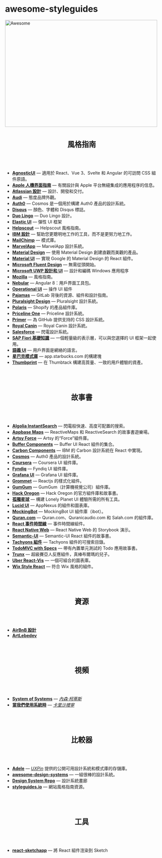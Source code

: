 # awesome-styleguides

<div 對齊=“中心”>
<img width="500" height="350" src="https://raw.githubusercontent.com/sindresorhus/awesome/0c8952c98f9ac61b23148f9cb64abbcb34be7b16/media/logo.svg" alt="Awesome">
</div>


<h1 align="center"><sub>風格指南</sub></h1>

<br />
<br />

- [__AgnosticUI__](https://www.agnosticui.com/) — 適用於 React、Vue 3、Svelte 和 Angular 的可訪問 CSS 組件原語。
- [__Apple 人機界面指南__](https://developer.apple.com/design/human-interface-guidelines/) — 有關設計與 Apple 平台無縫集成的應用程序的信息。
- [__Atlassian 設計__](https://atlassian.design/) — 設計、開發和交付。
- [__Audi__](https://www.audi.com/ci/en/intro/brand-appearance.html) — 態度品牌外觀。
- [__Auth0__](https://auth0-cosmos.now.sh/) — Cosmos 是一個用於構建 Auth0 產品的設計系統。
- [__Disqus__](https://disqus.com/pages/style-guide/) — 顏色、字體和 Disqus 標誌。
- [__Duo Lingo__](https://www.duolingo.com/design/) — Duo Lingo 設計。
- [__Elastic UI__](https://elastic.github.io/eui/#/) — 彈性 UI 框架
- [__Helpscout__](https://style.helpscout.com/) — Helpscout 風格指南。
- [__IBM 設計__](https://www.ibm.com/design/language/resources/) — 幫助您更聰明地工作的工具，而不是更努力地工作。
- [__MailChimp__](http://ux.mailchimp.com/patterns) — 模式庫。
- [__MarvelApp__](https://marvelapp.com/styleguide/overview/introduction) — MarvelApp 設計系統。
- [__Material Design__](https://material.io/design) — 使用 Material Design 創建直觀而美觀的產品。
- [__Material UI__](https://material-ui.com/) — 實現 Google 的 Material Design 的 React 組件。
- [__Microsoft Fluent Design__](https://www.microsoft.com/design/fluent/) — 無需從頭開始。
- [__Microsoft UWP 設計和 UI__](https://docs.microsoft.com/en-us/windows/uwp/design/) — 設計和編碼 Windows 應用程序
- [__Mozilla__](https://www.mozilla.org/en-US/styleguide/) — 風格指南。
- [__Nebular__](https://akveo.github.io/nebular/) — Angular 8：用戶界面工具包。
- [__Operational UI__](https://operational-ui.netlify.com/) — 操作 UI 組件
- [__Pajamas__](https://design.gitlab.com/) — GitLab 背後的資源、組件和設計指南。
- [__Pluralsight Design__](https://design-system.pluralsight.com/) — Pluralsight 設計系統。
- [__Polaris__](https://polaris.shopify.com/) — Shopify 的產品組件庫。
- [__Priceline One__](https://pricelinelabs.github.io/) — Priceline 設計系統。
- [__Primer__](https://primer.style/) — 為 GitHub 提供支持的 CSS 設計系統。
- [__Royal Canin__](http://developer.royalcanin.com/) — Royal Canin 設計系統。
- [__Salesforce__](http://sfdc-styleguide.herokuapp.com/) — 閃電設計系統。
- [__SAP Fiori 基礎知識__](https://sap.github.io/fundamental/) — 一個輕量級的表示層，可以與您選擇的 UI 框架一起使用。
- [__語義 UI__](https://semantic-ui.com/) — 用戶界面是網絡的語言。
- [__星巴克模式庫__](https://www.starbucks.com/developer/pattern-library/) — app.starbucks.com 的構建塊
- [__Thumbprint__](https://thumbprint.design/) — 在 Thumbtack 構建高質量、一致的用戶體驗的資產。

<br />
<br />


<h1 align="center"><sub>故事書</sub></h1>

<br />
<br />


- [__Algolia InstantSearch__](https://community.algolia.com/react-instantsearch/storybook/) — 閃電般快速、高度可配置的搜索。
- [__Appbase Maps__](https://opensource.appbase.io/playground/) — ReactiveMaps 和 ReactiveSearch 的故事書遊樂場。
- [__Artsy Force__](https://artsy.github.io/reaction/) — Artsy 的“Force”組件庫。
- [__Buffer Components__](https://bufferapp.github.io/buffer-components/) — Buffer UI React 組件的集合。
- [__Carbon Components__](http://react.carbondesignsystem.com) — IBM 的 Carbon 設計系統在 React 中實現。
- [__Cosmos__](https://auth0-cosmos.now.sh/sandbox/) — Auth0 產品的設計系統。
- [__Coursera__](https://building.coursera.org/coursera-ui/) — Coursera UI 組件庫。
- [__Fyndiq__](https://fyndiq.github.io/fyndiq-ui/) — Fyndiq UI 組件庫。
- [__Grafana UI__](https://github.com/grafana/grafana/tree/master/packages/grafana-ui) — Grafana UI 組件庫。
- [__Grommet__](https://storybook.grommet.io/) — Reactjs 的樣式化組件。
- [__GumGum__](https://storybook.gumgum.com) — GumGum（計算機視覺公司）組件庫。
- [__Hack Oregon__](https://hackoregon.github.io/component-library/) — Hack Oregon 的官方組件庫和故事書。
- [__孤獨星球__](https://lonelyplanet.github.io/backpack-ui/) — 構建 Lonely Planet UI 體驗所需的所有工具。
- [__Lucid UI__](https://appnexus.github.io/lucid/) — AppNexus 的組件和圖表庫。
- [__MockingBot__](https://ibot.guide) — MockingBot UI 組件庫（ibot）。
- [__Quran.com__](https://quran.github.io/common-components/) — Quran.com、Quranicaudio.com 和 Salah.com 的組件庫。
- [__React 事件時間線__](https://rcdexta.github.io/react-event-timeline/) — 事件時間線組件。
- [__React Native Web__](https://necolas.github.io/react-native-web/storybook/) — React Native Web 的 Storybook 演示。
- [__Semantic-UI__](https://white-rabbit-japan.github.io/Semantic-UI-React-Storybook/) — Semantic-UI React 組件的故事書。
- [__Tachyons 組件__](https://www.tachyonstemplates.com/components/) — Tachyons 組件的可搜索目錄。
- [__TodoMVC with Specs__](https://thorjarhun.github.io/react-storybook-todolist/) — 帶有內置單元測試的 Todo 應用故事書。
- [__Trunx__](https://g14n.info/trunx) — 超級賽亞人反應組件，真棒布爾瑪的兒子。
- [__Uber React-Vis__](https://uber.github.io/react-vis/website/dist/storybook/index.html) — 一個可組合的圖表庫。
- [__Wix Style React__](https://github.com/wix/wix-style-react) — 符合 Wix 風格的組件。


<br />
<br />


<h1 align="center"><sub>資源</sub></h1>

<br />
<br />


- [__AirBnB 設計__](https://airbnb.design)
- [__ArtLebedev__](https://www.artlebedev.com/)


<br />
<br />


<h1 align="center"><sub>視頻</sub></h1>

<br />
<br />


- [__System of Systems__](https://vimeo.com/262959101) — [*內森·柯蒂斯*](https://twitter.com/nathanacurtis)
- [__當我們使用系統時__](https://vimeo.com/262959714) — [*卡里沙裡寧*](https://twitter.com/karrisaarinen?lang=en)


<br />
<br />


<h1 align="center"><sub>比較器</sub></h1>

<br />
<br />


- [__Adele__](https://adele.uxpin.com/) — [*UXPin*](https://www.uxpin.com/) 提供的公開可用設計系統和模式庫的存儲庫。
- [__awesome-design-systems__](https://github.com/alexpate/awesome-design-systems) — 一組很棒的設計系統。
- [__Design System Repo__](https://designsystemsrepo.com/design-systems/) — 設計系統畫廊
- [__styleguides.io__](http://styleguides.io/) — 網站風格指南資源。


<br />
<br />


<h1 align="center"><sub>工具</sub></h1>

<br />
<br />


- [__react-sketchapp__](https://github.com/airbnb/react-sketchapp) — 將 React 組件渲染到 Sketch